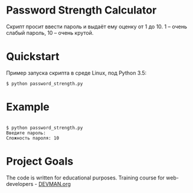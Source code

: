 # Password Strength Calculator

Cкрипт просит ввести пароль и выдаёт ему оценку от 1 до 10. 1 – очень слабый пароль, 10 – очень крутой.


# Quickstart

Пример запуска скрипта в среде Linux, под Python 3.5:

```#!bash
$ python password_strength.py
```
# Example

```#!bash

$ python password_strength.py
Введите пароль:
Сложность пароля: 10
```



# Project Goals

The code is written for educational purposes. Training course for web-developers - [DEVMAN.org](https://devman.org)
